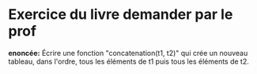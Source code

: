 # Exercice du livre demander par le prof

**enoncée:**
Écrire une fonction "concatenation(t1, t2)" qui crée un nouveau tableau, dans l'ordre, tous les éléments de t1 puis tous les éléments de t2.